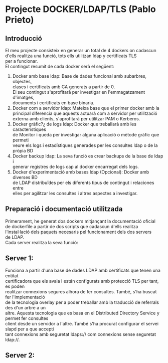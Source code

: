 # Projecte DOCKER/LDAP/TLS (Pablo Prieto)

## Introducció

El meu projecte consisteix en generar un total de 4 dockers on cadascun  
d'ells realitza una funció, tots ells utilitzan ldap y certificats TLS  
per a funcionar.  
El contingut resumit de cada docker serà el següent:  
1. Docker amb base ldap: Base de dades funcional amb subarbres, objectes,  
clases i certificats amb CA generats a partir de 0.  
El seu contingut s'aprofitarà per investigar en l'emmagatzament d'imatges,  
documents i certificats en base binaria.  
2. Docker com a servidor ldap: Mateixa base que el primer docker amb la  
principal diferencia que aquests actuarà com a servidor per utilització  
externa amb clients, s'aprofitarà per utilitzar PAM o Kerberos.  
3. Docker gràfic?¿ de logs ldap: Docker que treballarà amb les característiques  
de Monitor i queda per investigar alguna aplicació o mètode gràfic que permeti  
veure els logs i estadístiques generades per les consultes ldap o de la pròpia BD  
4. Docker backup ldap: La seva funció es crear backups de la base de ldap i  
generar registres de logs cap al docker encarregat dels logs.  
5. Docker d'experimentació amb bases ldap (Opcional): Docker amb diverses BD  
de LDAP distribuïdes per els diferents tipus de contingut i relaciones entre  
elles per agilitzar les consultes i altres aspectes a investigar.  

## Preparació i documentació utilitzada

Primerament, he generat dos dockers mitjançant la documentació oficial  
de dockerfile a partir de dos scripts que cadascun d'ells realitza  
l'instal·lació dels paquets necesaris pel funcionament dels dos servers  
de LDAP.  
Cada server realitza la seva funció:  
## Server 1:  
Funciona a partir d'una base de dades LDAP amb certificats que tenen una entitat  
certificadora que els avala i están configurats amb protecció TLS per tant, es poden  
realitzar connexions segures alhora de fer consultes. També, s'ha buscat fer l'implementació  
de la tecnologia overlay per a poder treballar amb la traducció de referrals des d'un arbre a un  
altre. Aquesta tecnologia que es basa en el Distributed Directory Service y permet fer consultes  
client desde un servidor a l'altre. També s'ha procurat configurar el servei slapd per a que accepti  
tant connexions amb seguretat ldaps:// com connexions sense seguretat ldap://.
## Server 2:

